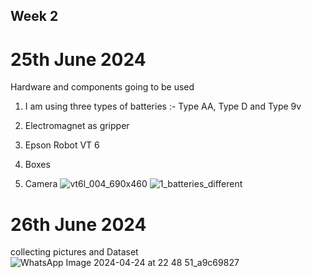 
##  Week 2

# 25th June 2024
Hardware and components going to be used
1. I am using three types of batteries :- Type AA, Type D and Type 9v

2. Electromagnet as gripper

3. Epson Robot VT 6
4. Boxes
5. Camera
![vt6l_004_690x460](https://github.com/user-attachments/assets/b2b908c3-9dcb-42b5-9300-df26403014e6)
![1_batteries_different](https://github.com/user-attachments/assets/fc342b71-e848-4df6-9936-e1cc04b0e2f4)

# 26th June 2024
collecting pictures and Dataset
![WhatsApp Image 2024-04-24 at 22 48 51_a9c69827](https://github.com/user-attachments/assets/8a688dbc-35e2-4c15-a77f-923697b7bb0c)
